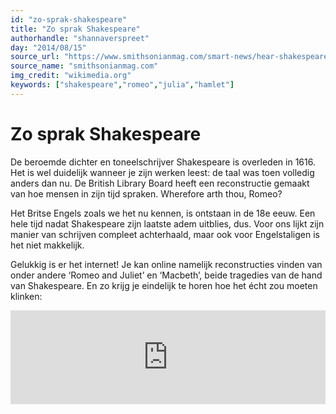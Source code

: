 ```yaml
---
id: "zo-sprak-shakespeare"
title: "Zo sprak Shakespeare"
authorhandle: "shannaverspreet"
day: "2014/08/15"
source_url: "https://www.smithsonianmag.com/smart-news/hear-shakespeare-as-it-was-meant-to-be-heard-6133557/"
source_name: "smithsonianmag.com"
img_credit: "wikimedia.org"
keywords: ["shakespeare","romeo","julia","hamlet"]
---
```

# Zo sprak Shakespeare
De beroemde dichter en toneelschrijver Shakespeare is overleden in 1616. Het is wel duidelijk wanneer je zijn werken leest: de taal was toen volledig anders dan nu. De British Library Board heeft een reconstructie gemaakt van hoe mensen in zijn tijd spraken. Wherefore arth thou, Romeo?

Het Britse Engels zoals we het nu kennen, is ontstaan in de 18e eeuw. Een hele tijd nadat Shakespeare zijn laatste adem uitblies, dus. Voor ons lijkt zijn manier van schrijven compleet achterhaald, maar ook voor Engelstaligen is het niet makkelijk.

Gelukkig is er het internet! Je kan online namelijk reconstructies vinden van onder andere ‘Romeo and Juliet’ en ‘Macbeth’, beide tragedies van de hand van Shakespeare. En zo krijg je eindelijk te horen hoe het écht zou moeten klinken:

<iframe width="100%" scrolling="no" frameborder="no" src="https://w.soundcloud.com/player/?url=https%3A//api.soundcloud.com/tracks/39726325&amp;auto_play=false&amp;hide_related=false&amp;show_comments=true&amp;show_user=true&amp;show_reposts=false&amp;visual=true"></iframe>